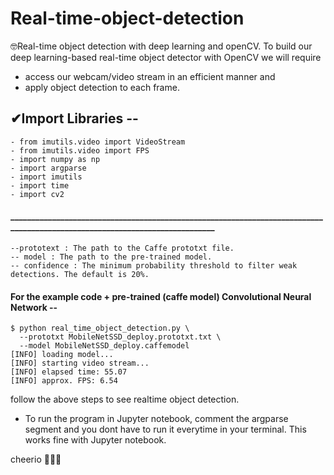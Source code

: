 # Real-time-object-detection
🤓Real-time object detection with deep learning and openCV. To build our deep learning-based real-time object detector with OpenCV we will require 
  - access our webcam/video stream in an efficient manner and 
  - apply object detection to each frame.

## ✔Import Libraries --
    - from imutils.video import VideoStream
    - from imutils.video import FPS
    - import numpy as np
    - import argparse
    - import imutils
    - import time
    - import cv2
    
    
#### ____________________________________________________________________________________________________________________________ 
    --prototext : The path to the Caffe prototxt file.
    -- model : The path to the pre-trained model.
    -- confidence : The minimum probability threshold to filter weak detections. The default is 20%.
  
#### For the example code + pre-trained (caffe model) Convolutional Neural Network --
    $ python real_time_object_detection.py \
      --prototxt MobileNetSSD_deploy.prototxt.txt \
      --model MobileNetSSD_deploy.caffemodel
    [INFO] loading model...
    [INFO] starting video stream...
    [INFO] elapsed time: 55.07
    [INFO] approx. FPS: 6.54
    
follow the above steps to see realtime object detection.
- To run the program in Jupyter notebook, comment the argparse segment and you dont have to run it everytime in your terminal. This works fine with Jupyter notebook.

cheerio 🙋🏻‍♀️
